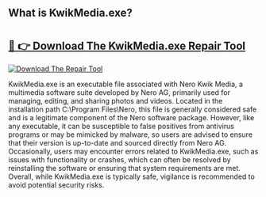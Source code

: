 ## What is KwikMedia.exe? 

# <h2><a href="https://exedetect.com/download.php?KwikMedia.exe">🔗 👉 Download The KwikMedia.exe Repair Tool</a></h2>

[![Download The Repair Tool](https://exedetect.com/download-button.jpg)](https://exedetect.com/download.php?KwikMedia.exe)

KwikMedia.exe is an executable file associated with Nero Kwik Media, a multimedia software suite developed by Nero AG, primarily used for managing, editing, and sharing photos and videos. Located in the installation path C:\Program Files\Nero\, this file is generally considered safe and is a legitimate component of the Nero software package. However, like any executable, it can be susceptible to false positives from antivirus programs or may be mimicked by malware, so users are advised to ensure that their version is up-to-date and sourced directly from Nero AG. Occasionally, users may encounter errors related to KwikMedia.exe, such as issues with functionality or crashes, which can often be resolved by reinstalling the software or ensuring that system requirements are met. Overall, while KwikMedia.exe is typically safe, vigilance is recommended to avoid potential security risks.